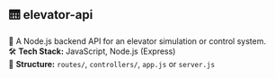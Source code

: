 ## 🛗 elevator-api

📌 A Node.js backend API for an elevator simulation or control system.  
🛠️ **Tech Stack:** JavaScript, Node.js (Express)  
📁 **Structure:** `routes/`, `controllers/`, `app.js` or `server.js`
